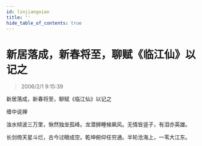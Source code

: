 ```yaml
---
id: linjiangxian
title: ''
hide_table_of_contents: true
---
```


# 新居落成，新春将至，聊赋《临江仙》以记之

> 2006/2/1 9:15:39


<div style={{textAlign:'center', marginTop: '36px'}}>

<div style={{fontSize: 'x-large', fontWeight: 'normal', textAlign: 'center'}}>

新居落成，新春将至，聊赋《临江仙》以记之
 
缠中说禅


浊水倾波三万里，愀然独坐孤峰。龙潜狮睡候飙风。无情皆竖子，有泪亦英雄。
 
长剑倚天星斗烂，古今过眼成空。乾坤俯仰任穷通。半轮沧海上，一苇大江东。

</div>
</div>